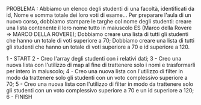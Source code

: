 PROBLEMA : Abbiamo un elenco degli studenti di una facoltà, identificati da id, Nome e somma totale dei loro voti di esame... Per preparare l'aula di un nuovo corso, dobbiamo stampare le targhe col nome degli studenti: creare una lista contenente il loro nome tutto in maiuscolo ES (Marco della Rovere => MARCO DELLA ROVERE); Dobbiamo creare una lista di tutti gli studenti che hanno un totale di voti superiore a 70; Dobbiamo creare una lista di tutti gli studenti che hanno un totale di voti superiore a 70 e id superiore a 120.

1 - START
2 - Creo l'array degli studenti con i relativi dati;
3 - Creo una nuova lista con l'utilizzo di map al fine di trattenere solo i nomi e trasformarli per intero in maiuscolo;
4 - Creo una nuova lista con l'utilizzo di filter in modo da trattenere solo gli studenti con un voto complessivo superiore a 70;
5 - Creo una nuova lista con l'utilizzo di filter in modo da trattenere solo gli studenti con un voto complessivo superiore a 70 e un id superiore a 120;
6 - FINISH
